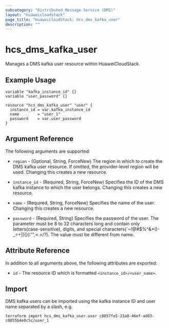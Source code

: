 ```yaml
---
subcategory: "Distributed Message Service (DMS)"
layout: "huaweicloudstack"
page_title: "HuaweiCloudStack: hcs_dms_kafka_user"
description: ""
---
```


# hcs_dms_kafka_user

Manages a DMS kafka user resource within HuaweiCloudStack.

## Example Usage

```hcl
variable "kafka_instance_id" {}
variable "user_password" {}

resource "hcs_dms_kafka_user" "user" {
  instance_id = var.kafka_instance_id
  name        = "user_1"
  password    = var.user_password
}
```

## Argument Reference

The following arguments are supported:

* `region` - (Optional, String, ForceNew) The region in which to create the DMS kafka user resource. If omitted, the
  provider-level region will be used. Changing this creates a new resource.

* `instance_id` - (Required, String, ForceNew) Specifies the ID of the DMS kafka instance to which the user belongs.
  Changing this creates a new resource.

* `name` - (Required, String, ForceNew) Specifies the name of the user. Changing this creates a new resource.

* `password` - (Required, String) Specifies the password of the user. The parameter must be 8 to 32 characters
  long and contain only letters(case-sensitive), digits, and special characters(`~!@#$%^&*()-_=+|[{}]:'",<.>/?).
  The value must be different from name.

## Attribute Reference

In addition to all arguments above, the following attributes are exported:

* `id` - The resource ID which is formatted `<instance_id>/<user_name>`.

## Import

DMS kafka users can be imported using the kafka instance ID and user name separated by a slash, e.g.

```
terraform import hcs_dms_kafka_user.user c8057fe5-23a8-46ef-ad83-c0055b4e0c5c/user_1
```
